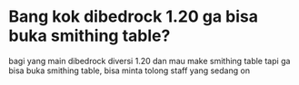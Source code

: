 # Bang kok dibedrock 1.20 ga bisa buka smithing table?

bagi yang main dibedrock diversi 1.20 dan mau make smithing table tapi ga bisa buka smithing table, bisa minta tolong staff yang sedang on
